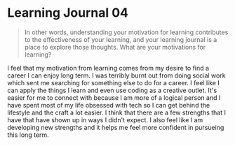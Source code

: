 # Learning Journal 04

> In other words, understanding your motivation for learning contributes to the effectiveness of your learning, and your learning journal is a place to explore those thoughts. What are your motivations for learning?

I feel that my motivation from learning comes from my desire to find a career I can enjoy long term. I was terribly burnt out from doing social work which sent me searching for something else to do for a career. I feel like I can apply the things I learn and even use coding as a creative outlet. It's easier for me to connect with because I am more of a logical person and I have spent most of my life obsessed with tech so I can get behind the lifestyle and the craft a lot easier. I think that there are a few strengths that I have that have shown up in ways I didn't expect. I also feel like I am developing new strengths and it helps me feel more confident in pursueing this long term.


